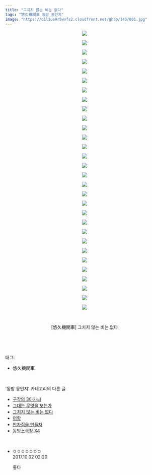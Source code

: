 ```yaml
---
title: "그치지 않는 비는 없다"
tags: "悠久機関車 동방_동인지"
image: "https://d1l1ue9r5wvfs2.cloudfront.net/ghap/143/001.jpg"
---
```

<div class="article">
<p style="text-align: center; clear: none; float: none;"><img src="{{ site.imgserver9 }}/ghap/143/001.jpg"/></p>
<p style="text-align: center; clear: none; float: none;"><img src="{{ site.imgserver9 }}/ghap/143/002.jpg"/></p>
<p style="text-align: center; clear: none; float: none;"><img src="{{ site.imgserver9 }}/ghap/143/003.jpg"/></p>
<p style="text-align: center; clear: none; float: none;"><img src="{{ site.imgserver9 }}/ghap/143/004.jpg"/></p>
<p style="text-align: center; clear: none; float: none;"><img src="{{ site.imgserver9 }}/ghap/143/005.jpg"/></p>
<p style="text-align: center; clear: none; float: none;"><img src="{{ site.imgserver9 }}/ghap/143/006.jpg"/></p>
<p style="text-align: center; clear: none; float: none;"><img src="{{ site.imgserver9 }}/ghap/143/007.jpg"/></p>
<p style="text-align: center; clear: none; float: none;"><img src="{{ site.imgserver9 }}/ghap/143/008.jpg"/></p>
<p style="text-align: center; clear: none; float: none;"><img src="{{ site.imgserver9 }}/ghap/143/009.jpg"/></p>
<p style="text-align: center; clear: none; float: none;"><img src="{{ site.imgserver9 }}/ghap/143/010.jpg"/></p>
<p style="text-align: center; clear: none; float: none;"><img src="{{ site.imgserver9 }}/ghap/143/011.jpg"/></p>
<p style="text-align: center; clear: none; float: none;"><img src="{{ site.imgserver9 }}/ghap/143/012.jpg"/></p>
<p style="text-align: center; clear: none; float: none;"><img src="{{ site.imgserver9 }}/ghap/143/013.jpg"/></p>
<p style="text-align: center; clear: none; float: none;"><img src="{{ site.imgserver9 }}/ghap/143/014.jpg"/></p>
<p style="text-align: center; clear: none; float: none;"><img src="{{ site.imgserver9 }}/ghap/143/015.jpg"/></p>
<p style="text-align: center; clear: none; float: none;"><img src="{{ site.imgserver9 }}/ghap/143/016.jpg"/></p>
<p style="text-align: center; clear: none; float: none;"><img src="{{ site.imgserver9 }}/ghap/143/017.jpg"/></p>
<p style="text-align: center; clear: none; float: none;"><img src="{{ site.imgserver9 }}/ghap/143/018.jpg"/></p>
<p style="text-align: center; clear: none; float: none;"><img src="{{ site.imgserver9 }}/ghap/143/019.jpg"/></p>
<p style="text-align: center; clear: none; float: none;"><img src="{{ site.imgserver9 }}/ghap/143/020.jpg"/></p>
<p style="text-align: center; clear: none; float: none;"><img src="{{ site.imgserver9 }}/ghap/143/021.jpg"/></p>
<p style="text-align: center; clear: none; float: none;"><img src="{{ site.imgserver9 }}/ghap/143/022.jpg"/></p>
<p style="text-align: center; clear: none; float: none;"><img src="{{ site.imgserver9 }}/ghap/143/023.jpg"/></p>
<p style="text-align: center; clear: none; float: none;"><img src="{{ site.imgserver9 }}/ghap/143/024.jpg"/></p>
<p style="text-align: center; clear: none; float: none;"><img src="{{ site.imgserver9 }}/ghap/143/025.jpg"/></p>
<p style="text-align: center; clear: none; float: none;"><img src="{{ site.imgserver9 }}/ghap/143/026.jpg"/></p>
<p style="text-align: center; clear: none; float: none;"><img src="{{ site.imgserver9 }}/ghap/143/027.jpg"/></p>
<p style="text-align: center; clear: none; float: none;"><img src="{{ site.imgserver9 }}/ghap/143/028.jpg"/></p>
<p style="text-align: center; clear: none; float: none;"><img src="{{ site.imgserver9 }}/ghap/143/029.jpg"/></p>
<p style="text-align: center; clear: none; float: none;"><img src="{{ site.imgserver9 }}/ghap/143/030.jpg"/></p>
<p style="text-align: center; clear: none; float: none;"><br/></p>
<p style="text-align: center; clear: none; float: none;">[悠久機関車] 그치지 않는 비는 없다</p>
<p><br/></p>
</div><br/>
<div class="tagTrail">
<p>태그: </p>
<ul>
<li>悠久機関車</li>
</ul>
</div><br/>
<div class="another">
<p>'동방 동인지' 카테고리의 다른 글</p>
<ul>
<li><a href="/ghap_145">구작의 3아가씨</a></li>
<li><a href="/ghap_144">그대는 무엇을 보는가</a></li>
<li><a href="/ghap_143">그치지 않는 비는 없다</a></li>
<li><a href="/ghap_142">어항</a></li>
<li><a href="/ghap_141">판자집을 만들자</a></li>
<li><a href="/ghap_139">동방소극장 X4</a></li>
</ul>
</div><br/>
<div class="cb_module cb_fluid">
<div class="cb_wrt cb_profile">
<div class="comment">
<ul>
<li class="cb_thumb_off" id="comment15094739">
<div class="cb_comment_area">
<div class="cb_info_area">
<div class="cb_section">
<span class="cb_nick_name">ㅇㅇㅇㅇㅇㅇㅁ</span>
</div>
<div class="cb_section">
<span class="cb_date">2017.10.02 02:20 </span>
</div>
</div>
<div class="cb_dsc_comment">
<p class="cb_dsc">
											좋다
										</p>
</div>
</div></li>
</ul>
</div>
</div><!-- commentList close -->
</div><br/>
